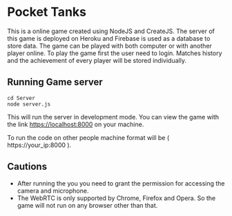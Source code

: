 # Pocket Tanks
This is a online game created using NodeJS and CreateJS. The server of
this game is deployed on Heroku and Firebase is used as a database to store
data. The game can be played with both computer or with another player
online. To play the game first the user need to login. Matches history and
the achievement of every player will be stored individually.
## Running Game server
```
cd Server
node server.js
```
This will run the server in development mode.
You can view the game with the link [https://localhost:8000](https://localhost:8000) on your machine.

To run the code on other people machine format will be ( https://your_ip:8000 ).
## Cautions
- After running the you you need to grant the permission for accessing the camera and microphone.
- The WebRTC is only supported by Chrome, Firefox and Opera. So the game will not run on any browser other than that.
